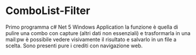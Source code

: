 # ComboList-Filter
Primo programma c# Net 5 Windows Application 
la funzione è quella di pulire una combo con capture (altri dati non essenziali) e trasformarla in una mail:pw
è possibile vedere visivamente il risultato e salvarlo in un file a scelta.
Sono presenti pure i crediti con navigazione web.
